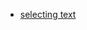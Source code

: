 - [selecting text](https://www.reddit.com/r/qutebrowser/comments/f5a7oj/selecting_text_in_qutebrowser/)